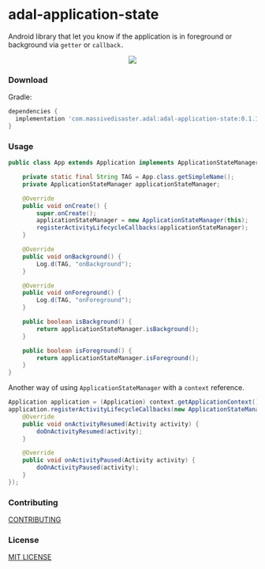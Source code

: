 # adal-application-state
Android library that let you know if the application is in foreground or background via `getter` or `callback.` 

<div align="center">
  <img src="art/adal-application-state.gif" />
</div>

### Download
Gradle:

```gradle
dependencies {
  implementation 'com.massivedisaster.adal:adal-application-state:0.1.17'
}
```

### Usage
```java
public class App extends Application implements ApplicationStateManager.BackAndForegroundListener {

    private static final String TAG = App.class.getSimpleName();
    private ApplicationStateManager applicationStateManager;

    @Override
    public void onCreate() {
        super.onCreate();
        applicationStateManager = new ApplicationStateManager(this);
        registerActivityLifecycleCallbacks(applicationStateManager);
    }

    @Override
    public void onBackground() {
        Log.d(TAG, "onBackground");
    }

    @Override
    public void onForeground() {
        Log.d(TAG, "onForeground");
    }

    public boolean isBackground() {
        return applicationStateManager.isBackground();
    }

    public boolean isForeground() {
        return applicationStateManager.isForeground();
    }
}
```

Another way of using `ApplicationStateManager` with a `context` reference.
```java
Application application = (Application) context.getApplicationContext();
application.registerActivityLifecycleCallbacks(new ApplicationStateManager() {
    @Override
    public void onActivityResumed(Activity activity) {
        doOnActivityResumed(activity);
    }

    @Override
    public void onActivityPaused(Activity activity) {
        doOnActivityPaused(activity);
    }
});
```

### Contributing
[CONTRIBUTING](../CONTRIBUTING.md)

### License
[MIT LICENSE](../LICENSE.md)